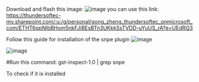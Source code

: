 Download and flash this image:
![image](https://github.com/abhyudaya12/Qualcomm_SNPE/assets/28287783/4b0be970-8e53-47f4-9371-ccb80d8557ad)
you can use this link: https://thundersoftec-my.sharepoint.com/:u:/g/personal/gong_zheng_thundersoftec_onmicrosoft_com/ETHT6qpNlbBHom5nkFJiBEsBTn3UKkkSsTVDD-uYuUS_rA?e=UEdRQ3


Follow this guide for installation of the snpe plugin
![image](https://github.com/abhyudaya12/Qualcomm_SNPE/assets/28287783/d90501b2-59f5-45e4-b9d6-3141aad3a442)

![image](https://github.com/abhyudaya12/Qualcomm_SNPE/assets/28287783/3208d3cd-0a94-48cf-819f-d9f6525683c9)

#Run this command:
gst-inspect-1.0 | grep snpe

To check if it is installed

